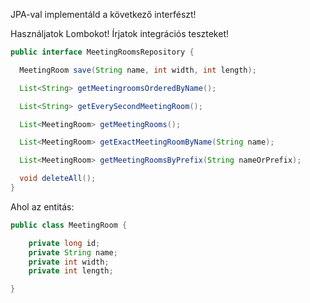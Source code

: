JPA-val implementáld a következő interfészt!

Használjatok Lombokot! Írjatok integrációs teszteket!

```java
public interface MeetingRoomsRepository {

  MeetingRoom save(String name, int width, int length);

  List<String> getMeetingroomsOrderedByName();

  List<String> getEverySecondMeetingRoom();

  List<MeetingRoom> getMeetingRooms();

  List<MeetingRoom> getExactMeetingRoomByName(String name);

  List<MeetingRoom> getMeetingRoomsByPrefix(String nameOrPrefix);

  void deleteAll();
}
```

Ahol az entitás:

```java
public class MeetingRoom {

    private long id;
    private String name;
    private int width;
    private int length;

}
```